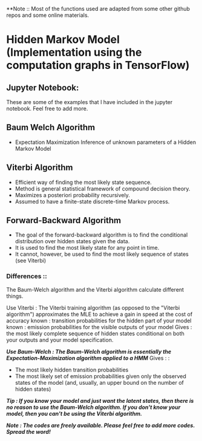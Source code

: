 **Note :: Most of the functions used are adapted from some other github repos and some online materials.


# Hidden Markov Model (Implementation using the computation graphs in TensorFlow)

## Jupyter Notebook:
These are some of the examples that I have included in the jupyter notebook. Feel free to add more.

## Baum Welch Algorithm
* Expectation Maximization Inference of unknown parameters of a Hidden Markov Model

## Viterbi Algorithm
* Efficient way of finding the most likely state sequence.
* Method is general statistical framework of compound decision theory. 
* Maximizes a posteriori probability recursively.
* Assumed to have a finite-state discrete-time Markov process.

## Forward-Backward Algorithm
* The goal of the forward-backward algorithm is to find the conditional distribution over hidden states given the data.
* It is used to find the most likely state for any point in time.
* It cannot, however, be used to find the most likely sequence of states (see Viterbi)

### Differences ::
The Baum-Welch algorithm and the Viterbi algorithm calculate different things.

 Use Viterbi : The Viterbi training algorithm (as opposed to the "Viterbi algorithm") approximates the MLE to achieve a gain in speed at the cost of accuracy
 known : transition probabilities for the hidden part of your model
 known : emission probabilities for the visible outputs of your model
 Gives : the most likely complete sequence of hidden states conditional on both your outputs and your model specification.


 ***Use Baum-Welch :  The Baum-Welch algorithm is essentially the Expectation-Maximization algorithm applied to a HMM***
 Gives : :  
* The most likely hidden transition probabilities
* The most likely set of emission probabilities given only the observed states of the model (and, usually, an upper bound on the number of hidden states)

***Tip : If you know your model and just want the latent states, then there is no reason to use the Baum-Welch algorithm. 
If you don't know your model, then you can't be using the Viterbi algorithm.***


***Note : The codes are freely available. Please feel free to add more codes. Spread the word!***

